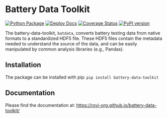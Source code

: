 # Battery Data Toolkit

[![Python Package](https://github.com/rovi-org/battery-data-toolkit/actions/workflows/python-package.yml/badge.svg)](https://github.com/rovi-org/battery-data-toolkit/actions/workflows/python-package.yml)
[![Deploy Docs](https://github.com/ROVI-org/battery-data-toolkit/actions/workflows/gh-pages.yml/badge.svg?branch=main)](https://rovi-org.github.io/battery-data-toolkit/)
[![Coverage Status](https://coveralls.io/repos/github/ROVI-org/battery-data-toolkit/badge.svg?branch=main)](https://coveralls.io/github/ROVI-org/battery-data-toolkit?branch=main)
[![PyPI version](https://badge.fury.io/py/battery-data-toolkit.svg)](https://badge.fury.io/py/battery-data-toolkit)

The battery-data-toolkit, `batdata`, converts battery testing data from native formats to a standardized HDF5 file.
These HDF5 files contain the metadata needed to understand the source of the data, 
and can be easily manipulated by common analysis libraries (e.g., Pandas).

## Installation

The package can be installed with pip: `pip install battery-data-toolkit`

## Documentation

Please find the documentation at: https://rovi-org.github.io/battery-data-toolkit/